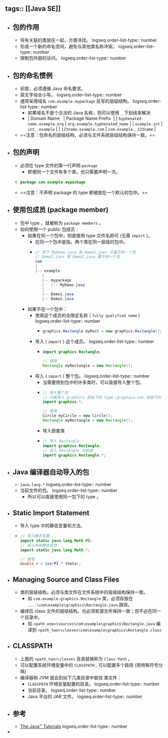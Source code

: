 tags:: [[Java SE]]
---

- ## 包的作用
	- 将有关联的类放在一起，方便寻找。
	  logseq.order-list-type:: number
	- 形成一个新的命名空间，避免与其他类名称冲突。
	  logseq.order-list-type:: number
	- 限制包外部的访问。
	  logseq.order-list-type:: number
- ## 包的命名惯例
	- 前提，必须遵循 Java 命名要求。
	- 英文字母全小写。
	  logseq.order-list-type:: number
	- 通常采用域名 `com.example.mypackage` 反写的层级结构。
	  logseq.order-list-type:: number
		- 如果域名不是个合法的 Java 名称，则可以使用 `_` 下划线来解决
		- | Domain Name   | Package Name Prefix  |
		  | `hyphenated-name.example.org` | `org.example.hyphenated_name` |
		  | `example.int` | `int_.example` |
		  | `123name.example.com` | `com.example._123name` |
	- ==注意：包命名的层级结构，必须与文件系统层级结构保持一致。==
- ## 包的声明
	- 必须在 type 文件的第一行声明 `package`
		- 即便同一个文件有多个类，也只需要声明一次。
	- ``` java
	  package com.example.mypackage
	  ```
	- ==注意：不声明 package 的 type 都被放在一个默认的包中。==
- ## 使用包成员 (package member)
	- 包中 type ，就被称为 `package members` 。
	- 如何使用一个 public 包成员：
		- 如果在同一个包中，则直接用 type 文件名即可 (无需 `import` )。
			- 在同一个包中是指，两个类在同一层级的包中。
			- ``` java
			  // 如下 MyDemo.java 和 Demo1.java 不属于同一个包
			  // Demo1.java 和 Demo2.java 属于同一个包
			  com
			  |
			  |-- example
			     |
			     |-- mypackage
			     |   |-- MyDemo.java
			     |
			     |-- Demo1.java
			     |-- Demo2.java
			  ```
		- 如果不在一个包中：
			- 使用这个成员的全限定名称 ( `fully qualified name` )
			  logseq.order-list-type:: number
				- ``` java
				  graphics.Rectangle myRect = new graphics.Rectangle();
				  ```
			- 导入 ( `import` ) 这个成员。
			  logseq.order-list-type:: number
				- ``` java
				  import graphics.Rectangle;
				  
				  // 使用
				  Rectangle myRectangle = new Rectangle();
				  ```
			- 导入 ( `import` ) 整个包。
			  logseq.order-list-type:: number
				- 当需要用到包中的许多类时，可以直接导入整个包。
				- ``` java
				  // 导入整个包
				  // 只能导入 graphics 层级下的 type；graphics.xxx 层级下的 type 无法被导入
				  import graphics.*;
				  
				  // 使用
				  Circle myCircle = new Circle();
				  Rectangle myRectangle = new Rectangle();
				  ```
				- 导入嵌套类
				- ``` java
				  // 导入 Rectangle
				  import graphics.Rectangle;
				  // 导入 Rectangle 中的类
				  import graphics.Rectangle.*;
				  ```
- ## Java 编译器自动导入的包
	- `java.lang.*`
	  logseq.order-list-type:: number
	- 当前文件的包。
	  logseq.order-list-type:: number
		- 所以可以直接使用同一包下的 type 。
- ## Static Import Statement
	- 导入 type 中的静态变量和方法。
	- ``` java
	  // 导入静态变量
	  import static java.lang.Math.PI;
	  // 导入所有静态成员
	  import static java.lang.Math.*;
	  
	  // 使用
	  double r = cos(PI * theta);
	  ```
- ## Managing Source and Class Files
	- 类的层级结构，必须与类文件在文件系统中的层级结构保持一致。
		- 如 `com.example.graphics.Rectangle` 类，必须存放在 `....\com\example\graphics\Rectangle.java` 路径。
	- 编译后 class 文件的层级结构，也必须和源文件保持一致；但不必在同一个目录中。
		- 如 `<path_one>\sources\com\example\graphics\Rectangle.java` 编译到 `<path_two>\classes\com\example\graphics\Rectangle.class`
- ## CLASSPATH
	- 上面的 `<path_two>\classes` 目录就被称为 `Class Path` 。
	- 可以配置系统环境变量中的 `CLASSPATH` , 可以配置多个路径 (用特殊符号分隔)
	- 编译器和 JVM 就会到如下几类目录中查找 类文件：
		- `CLASSPATH` 环境变量配置的目录。
		  logseq.order-list-type:: number
		- 当前目录。
		  logseq.order-list-type:: number
		- Java 平台的 JAR 文件。
		  logseq.order-list-type:: number
- ## 参考
	- [The Java™ Tutorials](https://docs.oracle.com/javase/tutorial/java/package)
	  logseq.order-list-type:: number
-